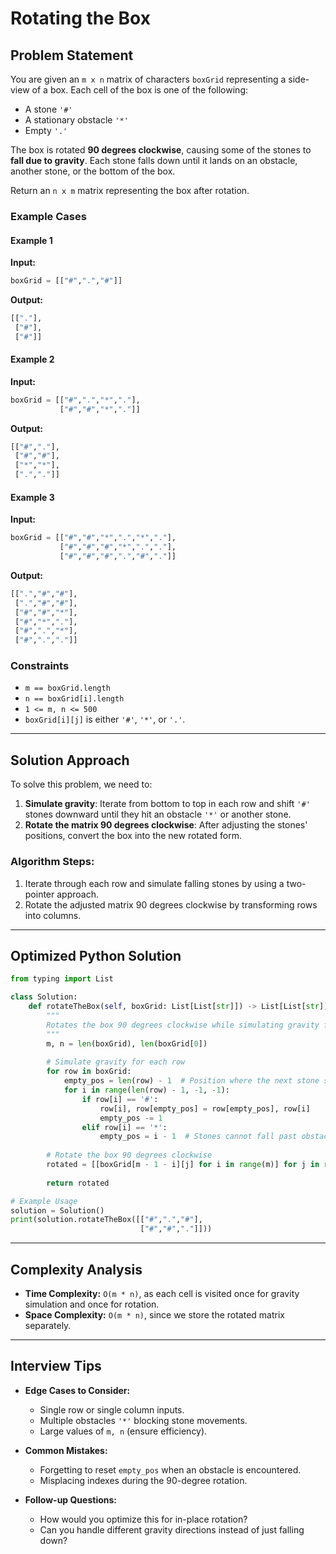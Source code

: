 # Rotating the Box

## Problem Statement
You are given an `m x n` matrix of characters `boxGrid` representing a side-view of a box. Each cell of the box is one of the following:
- A stone `'#'`
- A stationary obstacle `'*'`
- Empty `'.'`

The box is rotated **90 degrees clockwise**, causing some of the stones to **fall due to gravity**. Each stone falls down until it lands on an obstacle, another stone, or the bottom of the box.

Return an `n x m` matrix representing the box after rotation.

### Example Cases
#### Example 1
**Input:**
```python
boxGrid = [["#",".","#"]]
```
**Output:**
```python
[["."],
 ["#"],
 ["#"]]
```

#### Example 2
**Input:**
```python
boxGrid = [["#",".","*","."],
           ["#","#","*","."]]
```
**Output:**
```python
[["#","."],
 ["#","#"],
 ["*","*"],
 [".","."]]
```

#### Example 3
**Input:**
```python
boxGrid = [["#","#","*",".","*","."],
           ["#","#","#","*",".","."],
           ["#","#","#",".","#","."]]
```
**Output:**
```python
[[".","#","#"],
 [".","#","#"],
 ["#","#","*"],
 ["#","*","."],
 ["#",".","*"],
 ["#",".","."]]
```

### Constraints
- `m == boxGrid.length`
- `n == boxGrid[i].length`
- `1 <= m, n <= 500`
- `boxGrid[i][j]` is either `'#'`, `'*'`, or `'.'`.

---

## Solution Approach

To solve this problem, we need to:
1. **Simulate gravity**: Iterate from bottom to top in each row and shift `'#'` stones downward until they hit an obstacle `'*'` or another stone.
2. **Rotate the matrix 90 degrees clockwise**: After adjusting the stones' positions, convert the box into the new rotated form.

### **Algorithm Steps:**
1. Iterate through each row and simulate falling stones by using a two-pointer approach.
2. Rotate the adjusted matrix 90 degrees clockwise by transforming rows into columns.

---

## Optimized Python Solution
```python
from typing import List

class Solution:
    def rotateTheBox(self, boxGrid: List[List[str]]) -> List[List[str]]:
        """
        Rotates the box 90 degrees clockwise while simulating gravity for falling stones.
        """
        m, n = len(boxGrid), len(boxGrid[0])
        
        # Simulate gravity for each row
        for row in boxGrid:
            empty_pos = len(row) - 1  # Position where the next stone should fall
            for i in range(len(row) - 1, -1, -1):
                if row[i] == '#':
                    row[i], row[empty_pos] = row[empty_pos], row[i]
                    empty_pos -= 1
                elif row[i] == '*':
                    empty_pos = i - 1  # Stones cannot fall past obstacles
        
        # Rotate the box 90 degrees clockwise
        rotated = [[boxGrid[m - 1 - i][j] for i in range(m)] for j in range(n)]
        
        return rotated

# Example Usage
solution = Solution()
print(solution.rotateTheBox([["#",".","#"],
                             ["#","#","."]]))
```

---

## Complexity Analysis
- **Time Complexity:** `O(m * n)`, as each cell is visited once for gravity simulation and once for rotation.
- **Space Complexity:** `O(m * n)`, since we store the rotated matrix separately.

---

## Interview Tips
- **Edge Cases to Consider:**
  - Single row or single column inputs.
  - Multiple obstacles `'*'` blocking stone movements.
  - Large values of `m, n` (ensure efficiency).

- **Common Mistakes:**
  - Forgetting to reset `empty_pos` when an obstacle is encountered.
  - Misplacing indexes during the 90-degree rotation.

- **Follow-up Questions:**
  - How would you optimize this for in-place rotation?
  - Can you handle different gravity directions instead of just falling down?
